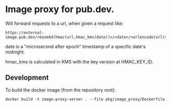 # Image proxy for pub.dev.


Will forward requests to a url, when given a request like:
```
https://external-image.pub.dev/<base64(hmac(url,hmac_kms(date))>/<date>/<urlencode(url)>
```

date is a "microsecond after epoch" timestamp of a specific date's midnight.

hmac_kms is calculated in KMS with the key version at HMAC_KEY_ID.

## Development

To build the docker image (from the repository root):

```
docker build -t image-proxy-server . --file pkg/image_proxy/Dockerfile
```

